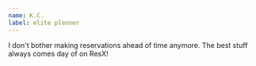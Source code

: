 ```yaml
---
name: K.C.
label: elite planner
---
```


I don't bother making reservations ahead of time anymore. The best stuff always comes day of on ResX!
